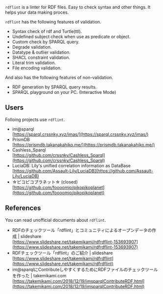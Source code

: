 `rdflint` is a linter for RDF files. Easy to check syntax and other things. It helps your data making proces.

`rdflint` has the following features of validation.

- Syntax check of rdf and Turtle(ttl).
- Undefined subject check when use as predicate or object.
- Custom check by SPARQL query.
- Degrade validation.
- Datatype & outlier validation.
- SHACL constraint validation.
- Literal trim validation.
- File encoding validation.

And also has the following features of non-validation.

- RDF generation by SPARQL query results.
- SPARQL playground on your PC. (Interactive Mode)


## Users

Folloing projects use `rdflint`.

- im@sparql  
  [https://sparql.crssnky.xyz/imas/](https://sparql.crssnky.xyz/imas/)
- PrismDB  
  [https://prismdb.takanakahiko.me/](https://prismdb.takanakahiko.me/)
- Cashless_Sparql  
  [https://github.com/crssnky/Cashless_Sparql](https://github.com/crssnky/Cashless_Sparql)
- LuciaDB: Lily's unified correlation information as DataBase  
  [https://github.com/Assault-Lily/LuciaDB](https://github.com/Assault-Lily/LuciaDB)
- ☆ピコピコプラネット☆ (closed)  
  [https://github.com/foooomio/pikopikoplanet](https://github.com/foooomio/pikopikoplanet)


## References

You can read unofficial documents about `rdflint`.

- RDFのチェックツール「rdflint」とコミュニティによるオープンデータの作成 | slideshare  
  [https://www.slideshare.net/takemikami/rdfrdflint-153693907](https://www.slideshare.net/takemikami/rdfrdflint-153693907)
- RDFチェックツール「rdflint」のご紹介 | slideshare  
  [https://www.slideshare.net/takemikami/rdfrdflint](https://www.slideshare.net/takemikami/rdfrdflint)
- im@sparqlにContributeしやすくするためにRDFファイルのチェックツールを作った | takemikami.com  
  [https://takemikami.com/2018/12/19/imsparqlContributeRDF.html](https://takemikami.com/2018/12/19/imsparqlContributeRDF.html)
